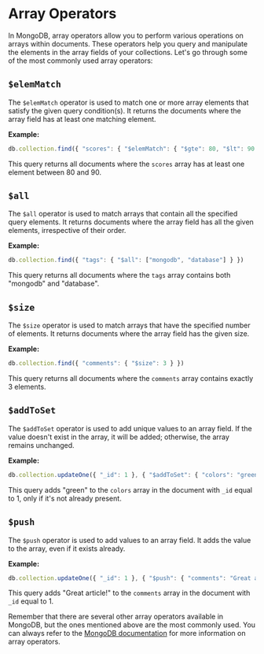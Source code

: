 # Array Operators

In MongoDB, array operators allow you to perform various operations on arrays within documents. These operators help you query and manipulate the elements in the array fields of your collections. Let's go through some of the most commonly used array operators:

##  `$elemMatch`

The `$elemMatch` operator is used to match one or more array elements that satisfy the given query condition(s). It returns the documents where the array field has at least one matching element.

**Example:**

```javascript
db.collection.find({ "scores": { "$elemMatch": { "$gte": 80, "$lt": 90 } } })
```

This query returns all documents where the `scores` array has at least one element between 80 and 90.

##  `$all`

The `$all` operator is used to match arrays that contain all the specified query elements. It returns documents where the array field has all the given elements, irrespective of their order.

**Example:**

```javascript
db.collection.find({ "tags": { "$all": ["mongodb", "database"] } })
```

This query returns all documents where the `tags` array contains both "mongodb" and "database".

##  `$size`

The `$size` operator is used to match arrays that have the specified number of elements. It returns documents where the array field has the given size.

**Example:**

```javascript
db.collection.find({ "comments": { "$size": 3 } })
```

This query returns all documents where the `comments` array contains exactly 3 elements.

##  `$addToSet`

The `$addToSet` operator is used to add unique values to an array field. If the value doesn't exist in the array, it will be added; otherwise, the array remains unchanged.

**Example:**

```javascript
db.collection.updateOne({ "_id": 1 }, { "$addToSet": { "colors": "green" } })
```

This query adds "green" to the `colors` array in the document with `_id` equal to 1, only if it's not already present.

##  `$push`

The `$push` operator is used to add values to an array field. It adds the value to the array, even if it exists already.

**Example:**

```javascript
db.collection.updateOne({ "_id": 1 }, { "$push": { "comments": "Great article!" } })
```

This query adds "Great article!" to the `comments` array in the document with `_id` equal to 1.

Remember that there are several other array operators available in MongoDB, but the ones mentioned above are the most commonly used. You can always refer to the [MongoDB documentation](https://docs.mongodb.com/manual/reference/operator/query-array/) for more information on array operators.